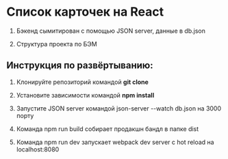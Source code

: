 # Список карточек на React

1. Бэкенд сымитирован с помощью JSON server, данные в db.json

2. Структура проекта по БЭМ

## Инструкция по развёртыванию:

1) Клонируйте репозиторий командой **git clone**

2) Установите зависимости командой **npm install**

3) Запустите JSON server командой json-server --watch db.json на 3000 порту

4) Команда npm run build собирает продакшн бандл в папке dist

5) Команда npm run dev запускает webpack dev server с hot reload на localhost:8080
